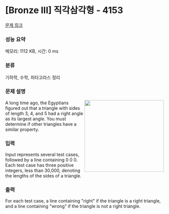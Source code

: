 # [Bronze III] 직각삼각형 - 4153 

[문제 링크](https://www.acmicpc.net/problem/4153) 

### 성능 요약

메모리: 1112 KB, 시간: 0 ms

### 분류

기하학, 수학, 피타고라스 정리

### 문제 설명

<p><img alt="" src="https://www.acmicpc.net/upload/images3/rope-triangle.gif" style="float:right; height:229px; width:252px">A long time ago, the Egyptians figured out that a triangle with sides of length 3, 4, and 5 had a right angle as its largest angle. You must determine if other triangles have a similar property.</p>

### 입력 

 <p>Input represents several test cases, followed by a line containing 0 0 0. Each test case has three positive integers, less than 30,000, denoting the lengths of the sides of a triangle.</p>

### 출력 

 <p>For each test case, a line containing "right" if the triangle is a right triangle, and a line containing "wrong" if the triangle is not a right triangle.</p>

